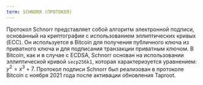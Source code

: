 ```yaml
---
term: SCHNORR (ПРОТОКОЛ)
---
```


Протокол Schnorr представляет собой алгоритм электронной подписи, основанный на криптографии с использованием эллиптических кривых (ECC). Он используется в Bitcoin для получения публичного ключа из приватного ключа и для подписания транзакции приватным ключом. В Bitcoin, как и в случае с ECDSA, Schnorr основан на использовании эллиптической кривой `secp256k1`, которая характеризуется уравнением: $y^2 = x^3 + 7$. Протокол подписи Schnorr был реализован в протоколе Bitcoin с ноября 2021 года после активации обновления Taproot.